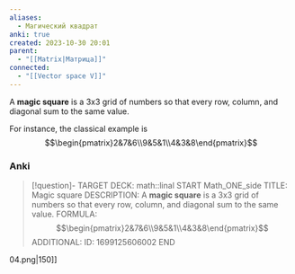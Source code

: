 ```yaml
---
aliases:
  - Магический квадрат
anki: true
created: 2023-10-30 20:01
parent:
  - "[[Matrix|Матрица]]"
connected:
  - "[[Vector space V]]"
---
```

A **magic square** is a 3x3 grid of numbers so that every row, column, and diagonal sum to the same value. 

For instance, the classical example is
$$\begin{pmatrix}2&7&6\\9&5&1\\4&3&8\end{pmatrix}$$
### Anki
> [!question]-
TARGET DECK: math::linal 
START
Math_ONE_side
TITLE: Magic square
DESCRIPTION: A **magic square** is a 3x3 grid of numbers so that every row, column, and diagonal sum to the same value. 
FORMULA: $$\begin{pmatrix}2&7&6\\9&5&1\\4&3&8\end{pmatrix}$$
ADDITIONAL:
ID: 1699125606002
END














04.png|150]]
